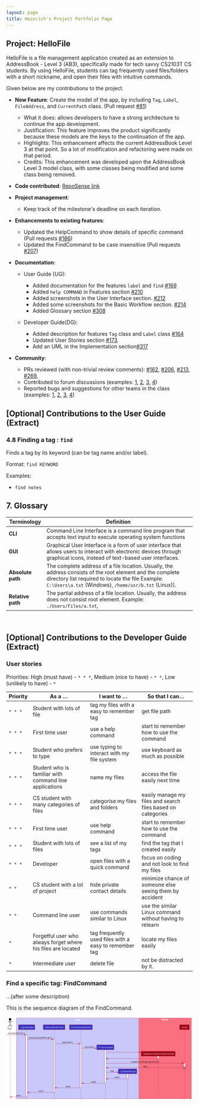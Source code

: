 ```yaml
---
layout: page
title: Heinrich's Project Portfolio Page
---
```


## Project: HelloFile

HelloFile is a file management application created as an extension to AddressBook - Level 3 (AB3),
specifically made for tech savvy CS2103T CS students.
By using HelloFile, students can tag frequently used files/folders with a short nickname, and open their files
with intuitive commands.

Given below are my contributions to the project.

* **New Feature**: Create the model of the app, by including `Tag`, `Label`, `FileAddress`, and `CurrentPath` class.
(Pull request [\#81](https://github.com/AY2021S1-CS2103T-F12-1/tp/pull/81)) 
  * What it does: allows developers to have a strong architecture to continue the app development.
  * Justification: This feature improves the product significantly because these models are the keys to the continuation of the app.
  * Highlights: This enhancement affects the current AddressBook Level 3 at that point. So a lot of modification and refactoring were made on that period.
  * Credits: This enhancement was developed upon the AddressBook Level 3 model class, with some classes being modified and some class being removed.
  
  
* **Code contributed**: [RepoSense link](https://nus-cs2103-ay2021s1.github.io/tp-dashboard/#breakdown=true&search=&sort=groupTitle&sortWithin=title&since=2020-08-14&timeframe=commit&mergegroup=&groupSelect=groupByRepos&checkedFileTypes=docs~functional-code~test-code~other&tabOpen=true&tabType=authorship&zFR=false&tabAuthor=HynRidge&tabRepo=AY2021S1-CS2103T-F12-1%2Ftp%5Bmaster%5D&authorshipIsMergeGroup=false&authorshipFileTypes=docs~functional-code~test-code)

* **Project management**:
  * Keep track of the milestone's deadline on each iteration.

* **Enhancements to existing features**:
  * Updated the HelpCommand to show details of specific command  (Pull requests [\#186](https://github.com/AY2021S1-CS2103T-F12-1/tp/pull/186))
  * Updated the FindCommand to be case insensitive (Pull requests [\#207](https://github.com/AY2021S1-CS2103T-F12-1/tp/pull/207))
  
* **Documentation**:
  * User Guide (UG):
    * Added documentation for the features `label` and `find` [\#169](https://github.com/AY2021S1-CS2103T-F12-1/tp/pull/169)
    * Added `help COMMAND` in Features section [\#210](https://github.com/AY2021S1-CS2103T-F12-1/tp/pull/210)
    * Added screenshots in the User Interface section. [\#212](https://github.com/AY2021S1-CS2103T-F12-1/tp/pull/212)
    * Added some screenshots for the Basic Workflow section. [\#214](https://github.com/AY2021S1-CS2103T-F12-1/tp/pull/214)
    * Added Glossary section [\#308](https://github.com/AY2021S1-CS2103T-F12-1/tp/pull/308)
    
  * Developer Guide(DG):
    * Added description for features `Tag` class and `Label` class [\#164](https://github.com/AY2021S1-CS2103T-F12-1/tp/pull/164)
    * Updated User Stories section [\#173](https://github.com/AY2021S1-CS2103T-F12-1/tp/pull/173).
    * Add an UML in the Implementation section[\#317](https://github.com/AY2021S1-CS2103T-F12-1/tp/pull/317)

* **Community**:
  * PRs reviewed (with non-trivial review comments):
    [\#162](https://github.com/AY2021S1-CS2103T-F12-1/tp/pull/162),
    [\#206](https://github.com/AY2021S1-CS2103T-F12-1/tp/pull/206), 
    [\#213](https://github.com/AY2021S1-CS2103T-F12-1/tp/pull/213),
    [\#269](https://github.com/AY2021S1-CS2103T-F12-1/tp/pull/269),   
  * Contributed to forum discussions (examples: [1](https://github.com/nus-cs2103-AY2021S1/forum/issues/82), 
    [2](https://github.com/nus-cs2103-AY2021S1/forum/issues/70), 
    [3](https://github.com/nus-cs2103-AY2021S1/forum/issues/19), 
    [4](https://github.com/nus-cs2103-AY2021S1/forum/issues/18))
  * Reported bugs and suggestions for other teams in the class (examples: [1](https://github.com/HynRidge/ped/issues/5), 
    [2](https://github.com/HynRidge/ped/issues/4), 
    [3](https://github.com/HynRidge/ped/issues/3),
    [4](https://github.com/HynRidge/ped/issues/2))
    
## \[Optional\] Contributions to the User Guide  (Extract)

### 4.8 Finding a tag : `find`

Finds a tag by its keyword (can be tag name and/or label).

Format: `find KEYWORD`

Examples:
* `find notes`


## 7. Glossary

Terminology | Definition
--------------|------------------
**CLI** | Command Line Interface is a command line program that accepts text input to execute operating system functions
**GUI** | Graphical User Interface is a form of user interface that allows users to interact with electronic devices through graphical icons, instead of text-based user interfaces.
**Absolute path** | The complete address of a file location. Usually, the address consists of the root element and the complete directory list required to locate the file Example: `C:\Users\a.txt` (Windows), `/home/usr/b.txt` (Linux)).
**Relative path** | The partial address of a file location. Usually, the address does not consist root element. Example: `./Users/Files/a.txt`,

<br>

## \[Optional\] Contributions to the Developer Guide (Extract)

### User stories

Priorities: High (must have) - `* * *`, Medium (nice to have) - `* *`, Low (unlikely to have) - `*`

| Priority | As a …​                                                     | I want to …​                                       | So that I can…​                                            |
| -------- | ---------------------------------------------------------------| ------------------------------------------------------| --------------------------------------------------------------|
| `* * *`  | Student with lots of file                                      | tag my files with a easy to remember tag              | get file path                                                 |
| `* * *`  | First time user                                                | use a help command                                    | start to remember how to use the command                      |
| `* * *`  | Student who prefers to type                                    | use typing to interact with my file system            | use keyboard as much as possible                              |
| `* * *`  | Student who is familiar with command line applications         | name my files                                         | access the file easily next time                              |
| `* * *`  | CS student with many categories of files                       | categorise my files and folders                       | easily manage my files and search files based on categories   |
| `* * *`  | First time user                                                | use help command                                      | start to remember how to use the command                      |
| `* * *`  | Student with lots of files                                     | see a list of my tags                                 | find the tag that I created easily                            |
| `* * *`  | Developer                                                      | open files with a quick command                       | focus on coding and not look to find my files                 |
| `* *`    | CS student with a lot of project                               | hide private contact details                          | minimize chance of someone else seeing them by accident       |
| `* *`    | Command line user                                              | use commands similar to Linux                         | use the similar Linux command without having to relearn       |
| `*`      | Forgetful user who always forget where his files are located   | tag frequently used files with a easy to remember tag | locate my files easily                                        |
| `*`      | Intermediate user                                              | delete file                                           | not be distracted by it.                                      |

### Find a specific tag: FindCommand

...(after some description)

This is the sequence diagram of the FindCommand.<br>  
![FindSequenceDiagram](../images/FindSequenceDiagram.png)
